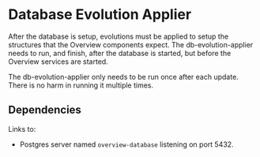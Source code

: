 
Database Evolution Applier
==========================

After the database is setup, evolutions must be applied to setup the structures that the Overview components expect. The db-evolution-applier needs to run, and finish, after the database is started, but before the Overview services are started.

The db-evolution-applier only needs to be run once after each update. There is no harm in running it multiple times.

## Dependencies

Links to:
- Postgres server named `overview-database` listening on port 5432.


